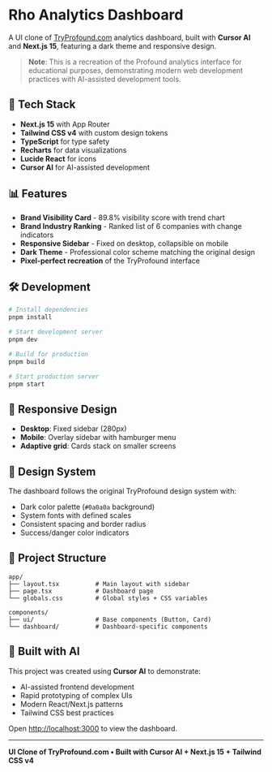 # Rho Analytics Dashboard

A UI clone of [TryProfound.com](https://tryprofound.com) analytics dashboard, built with **Cursor AI** and **Next.js 15**, featuring a dark theme and responsive design.

> **Note**: This is a recreation of the Profound analytics interface for educational purposes, demonstrating modern web development practices with AI-assisted development tools.

## 🚀 Tech Stack

- **Next.js 15** with App Router
- **Tailwind CSS v4** with custom design tokens
- **TypeScript** for type safety
- **Recharts** for data visualizations
- **Lucide React** for icons
- **Cursor AI** for AI-assisted development

## 📊 Features

- **Brand Visibility Card** - 89.8% visibility score with trend chart
- **Brand Industry Ranking** - Ranked list of 6 companies with change indicators
- **Responsive Sidebar** - Fixed on desktop, collapsible on mobile
- **Dark Theme** - Professional color scheme matching the original design
- **Pixel-perfect recreation** of the TryProfound interface

## 🛠️ Development

```bash
# Install dependencies
pnpm install

# Start development server
pnpm dev

# Build for production
pnpm build

# Start production server
pnpm start
```

## 📱 Responsive Design

- **Desktop**: Fixed sidebar (280px)
- **Mobile**: Overlay sidebar with hamburger menu
- **Adaptive grid**: Cards stack on smaller screens

## 🎨 Design System

The dashboard follows the original TryProfound design system with:
- Dark color palette (`#0a0a0a` background)
- System fonts with defined scales
- Consistent spacing and border radius
- Success/danger color indicators

## 📁 Project Structure

```
app/
├── layout.tsx          # Main layout with sidebar
├── page.tsx            # Dashboard page
└── globals.css         # Global styles + CSS variables

components/
├── ui/                 # Base components (Button, Card)
└── dashboard/          # Dashboard-specific components
```

## 🤖 Built with AI

This project was created using **Cursor AI** to demonstrate:
- AI-assisted frontend development
- Rapid prototyping of complex UIs
- Modern React/Next.js patterns
- Tailwind CSS best practices

Open [http://localhost:3000](http://localhost:3000) to view the dashboard.

---

**UI Clone of TryProfound.com • Built with Cursor AI + Next.js 15 + Tailwind CSS v4**

